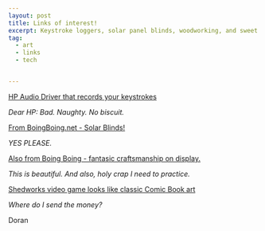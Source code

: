 ```yaml
---
layout: post
title: Links of interest!
excerpt: Keystroke loggers, solar panel blinds, woodworking, and sweet sweet video game art!
tag:
  - art
  - links
  - tech


---
```


[HP Audio Driver that records your keystrokes][6e635a64]

  [6e635a64]: https://www.modzero.ch/advisories/MZ-17-01-Conexant-Keylogger.txt "HPAudioDriverIssue"

*Dear HP: Bad. Naughty. No biscuit.*  



[From BoingBoing.net - Solar Blinds!][a5a7b632]

  [a5a7b632]: http://boingboing.net/2017/05/11/photovoltaic-venetian-blinds.html "SolarGaps"

*YES PLEASE.*


[Also from Boing Boing - fantasic craftsmanship on display.][cb1bf789]

  [cb1bf789]: http://boingboing.net/2017/06/12/wood-joinery-taken-to-the-next.html "Wood Joinery taken to the next level"

*This is beautiful. And also, holy crap I need to practice.*


[Shedworks video game looks like classic Comic Book art][d82c6ed4]

  [d82c6ed4]: http://www.shed-works.co.uk/image/160483828350 "shed-works.co.uk"

*Where do I send the money?*    



Doran
